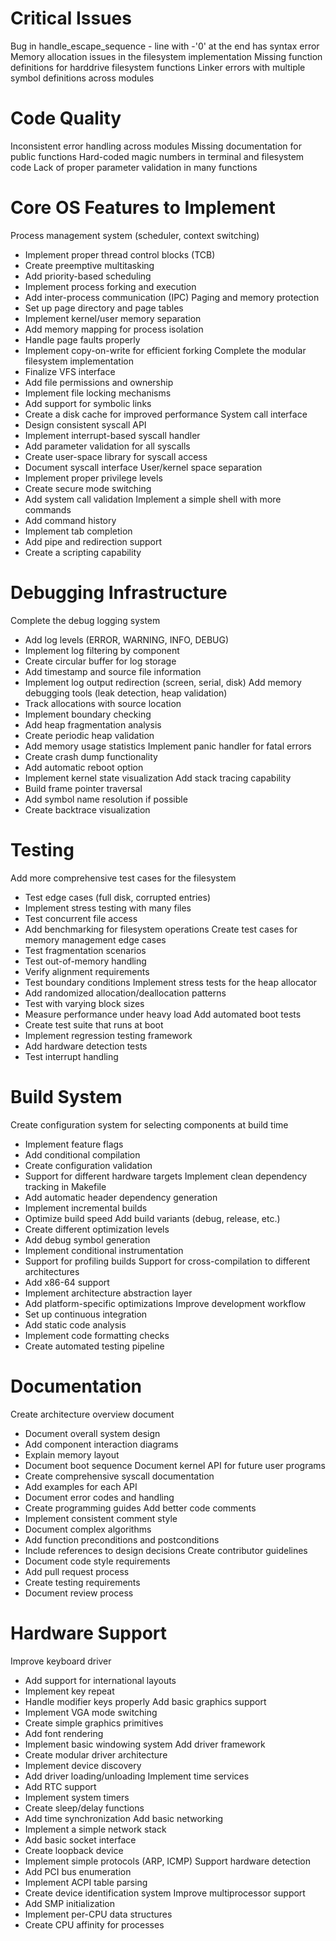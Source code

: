 # Critical Issues
Bug in handle_escape_sequence - line with -'0' at the end has syntax error
Memory allocation issues in the filesystem implementation
Missing function definitions for harddrive filesystem functions
Linker errors with multiple symbol definitions across modules
# Code Quality
Inconsistent error handling across modules
Missing documentation for public functions
Hard-coded magic numbers in terminal and filesystem code
Lack of proper parameter validation in many functions
# Core OS Features to Implement
Process management system (scheduler, context switching)
  - Implement proper thread control blocks (TCB)
  - Create preemptive multitasking
  - Add priority-based scheduling
  - Implement process forking and execution
  - Add inter-process communication (IPC)
Paging and memory protection
  - Set up page directory and page tables
  - Implement kernel/user memory separation
  - Add memory mapping for process isolation
  - Handle page faults properly
  - Implement copy-on-write for efficient forking
Complete the modular filesystem implementation
  - Finalize VFS interface
  - Add file permissions and ownership
  - Implement file locking mechanisms
  - Add support for symbolic links
  - Create a disk cache for improved performance
System call interface
  - Design consistent syscall API
  - Implement interrupt-based syscall handler
  - Add parameter validation for all syscalls
  - Create user-space library for syscall access
  - Document syscall interface
User/kernel space separation
  - Implement proper privilege levels
  - Create secure mode switching
  - Add system call validation
Implement a simple shell with more commands
  - Add command history
  - Implement tab completion
  - Add pipe and redirection support
  - Create a scripting capability
# Debugging Infrastructure
Complete the debug logging system
  - Add log levels (ERROR, WARNING, INFO, DEBUG)
  - Implement log filtering by component
  - Create circular buffer for log storage
  - Add timestamp and source file information
  - Implement log output redirection (screen, serial, disk)
Add memory debugging tools (leak detection, heap validation)
  - Track allocations with source location
  - Implement boundary checking
  - Add heap fragmentation analysis
  - Create periodic heap validation
  - Add memory usage statistics
Implement panic handler for fatal errors
  - Create crash dump functionality
  - Add automatic reboot option
  - Implement kernel state visualization
Add stack tracing capability
  - Build frame pointer traversal
  - Add symbol name resolution if possible
  - Create backtrace visualization
# Testing
Add more comprehensive test cases for the filesystem
  - Test edge cases (full disk, corrupted entries)
  - Implement stress testing with many files
  - Test concurrent file access
  - Add benchmarking for filesystem operations
Create test cases for memory management edge cases
  - Test fragmentation scenarios
  - Test out-of-memory handling
  - Verify alignment requirements
  - Test boundary conditions
Implement stress tests for the heap allocator
  - Add randomized allocation/deallocation patterns
  - Test with varying block sizes
  - Measure performance under heavy load
Add automated boot tests
  - Create test suite that runs at boot
  - Implement regression testing framework
  - Add hardware detection tests
  - Test interrupt handling
# Build System
Create configuration system for selecting components at build time
  - Implement feature flags
  - Add conditional compilation
  - Create configuration validation
  - Support for different hardware targets
Implement clean dependency tracking in Makefile
  - Add automatic header dependency generation
  - Implement incremental builds
  - Optimize build speed
Add build variants (debug, release, etc.)
  - Create different optimization levels
  - Add debug symbol generation
  - Implement conditional instrumentation
  - Support for profiling builds
Support for cross-compilation to different architectures
  - Add x86-64 support
  - Implement architecture abstraction layer
  - Add platform-specific optimizations
Improve development workflow
  - Set up continuous integration
  - Add static code analysis
  - Implement code formatting checks
  - Create automated testing pipeline
# Documentation
Create architecture overview document
  - Document overall system design
  - Add component interaction diagrams
  - Explain memory layout
  - Document boot sequence
Document kernel API for future user programs
  - Create comprehensive syscall documentation
  - Add examples for each API
  - Document error codes and handling
  - Create programming guides
Add better code comments
  - Implement consistent comment style
  - Document complex algorithms
  - Add function preconditions and postconditions
  - Include references to design decisions
Create contributor guidelines
  - Document code style requirements
  - Add pull request process
  - Create testing requirements
  - Document review process
# Hardware Support
Improve keyboard driver
  - Add support for international layouts
  - Implement key repeat
  - Handle modifier keys properly
Add basic graphics support
  - Implement VGA mode switching
  - Create simple graphics primitives
  - Add font rendering
  - Implement basic windowing system
Add driver framework
  - Create modular driver architecture
  - Implement device discovery
  - Add driver loading/unloading
Implement time services
  - Add RTC support
  - Implement system timers
  - Create sleep/delay functions
  - Add time synchronization
Add basic networking
  - Implement a simple network stack
  - Add basic socket interface
  - Create loopback device
  - Implement simple protocols (ARP, ICMP)
Support hardware detection
  - Add PCI bus enumeration
  - Implement ACPI table parsing
  - Create device identification system
Improve multiprocessor support
  - Add SMP initialization
  - Implement per-CPU data structures
  - Create CPU affinity for processes
